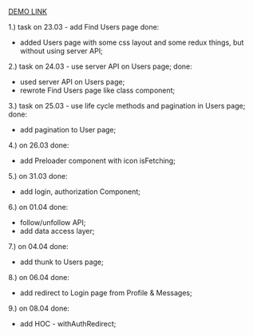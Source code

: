 [DEMO LINK](https://ymagrelo.github.io/react_social-network/)

1.) task on 23.03 - add Find Users page
done:
- added Users page with some css layout and some redux things, but without using server API;

2.) task on 24.03 -  use server API on Users page;
done:
- used server API on Users page;
- rewrote Find Users page like class component;

3.) task on 25.03 - use life cycle methods and pagination in Users page;
done:
- add pagination to User page;

4.) on 26.03 
done: 
- add Preloader component with icon isFetching; 

5.) on 31.03 
done: 
- add login, authorization Component;

6.) on 01.04 
done:
- follow/unfollow API;
- add data access layer;

7.) on 04.04 
done:
- add thunk to Users page;

8.) on 06.04 
done:
- add redirect to Login page from Profile & Messages;

9.) on 08.04 
done:
- add HOC - withAuthRedirect;


